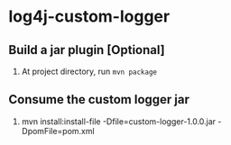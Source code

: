 # log4j-custom-logger

## Build a jar plugin [Optional]
1. At project directory, run ```mvn package```

## Consume the custom logger jar 
1. mvn install:install-file -Dfile=custom-logger-1.0.0.jar -DpomFile=pom.xml
